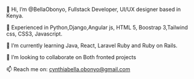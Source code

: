 👋 Hi, I’m @BellaObonyo, Fullstack Developer, UI/UX designer based in Kenya.

👀 Experienced in Python,Django,Angular js, HTML 5, Boostrap 3,Tailwind css, CSS3, Javascript.

🌱 I’m currently learning  Java, React, Laravel Ruby and Ruby on Rails.

💞️ I’m looking to collaborate on Both fronted projects 

📫 Reach me on: cynthiabella.obonyo@gmail.com

<!---
BellaObonyo/BellaObonyo is a ✨ special ✨ repository because its `README.md` (this file) appears on your GitHub profile.
You can click the Preview link to take a look at your changes.
--->
